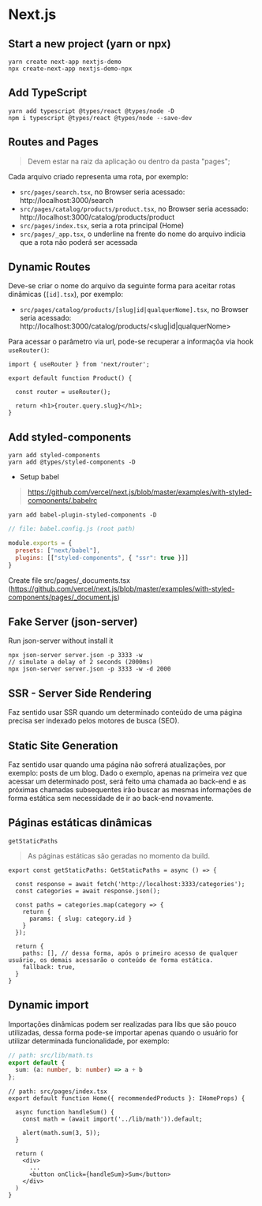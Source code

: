 # Next.js

## Start a new project (yarn or npx)
```
yarn create next-app nextjs-demo
npx create-next-app nextjs-demo-npx
```

## Add TypeScript
```
yarn add typescript @types/react @types/node -D
npm i typescript @types/react @types/node --save-dev
```
## Routes and Pages

> Devem estar na raiz da aplicação ou dentro da pasta "pages";

Cada arquivo criado representa uma rota, por exemplo:
* `src/pages/search.tsx`, no Browser seria acessado: http://localhost:3000/search
* `src/pages/catalog/products/product.tsx`, no Browser seria acessado: http://localhost:3000/catalog/products/product
* `src/pages/index.tsx`, seria a rota principal (Home)
* `src/pages/_app.tsx`, o underline na frente do nome do arquivo indicia que a rota não poderá ser acessada

## Dynamic Routes

Deve-se criar o nome do arquivo da seguinte forma para aceitar rotas dinâmicas (`[id].tsx`), por exemplo:
* `src/pages/catalog/products/[slug|id|qualquerNome].tsx`, no Browser seria acessado: http://localhost:3000/catalog/products/<slug|id|qualquerNome>

Para acessar o parâmetro via url, pode-se recuperar a informaçõa via hook `useRouter()`:
```tsx
import { useRouter } from 'next/router';

export default function Product() {

  const router = useRouter();

  return <h1>{router.query.slug}</h1>;
}
```

## Add styled-components
```
yarn add styled-components
yarn add @types/styled-components -D
```

* Setup babel
> https://github.com/vercel/next.js/blob/master/examples/with-styled-components/.babelrc
```
yarn add babel-plugin-styled-components -D
```
```js
// file: babel.config.js (root path)

module.exports = {
  presets: ["next/babel"],
  plugins: [["styled-components", { "ssr": true }]]
}
```

Create file src/pages/_documents.tsx (https://github.com/vercel/next.js/blob/master/examples/with-styled-components/pages/_document.js)

## Fake Server (json-server)

Run json-server without install it
```
npx json-server server.json -p 3333 -w
// simulate a delay of 2 seconds (2000ms)
npx json-server server.json -p 3333 -w -d 2000
```

## SSR - Server Side Rendering

Faz sentido usar SSR quando um determinado conteúdo de uma página precisa ser indexado pelos motores de busca (SEO).

## Static Site Generation

Faz sentido usar quando uma página não sofrerá atualizações, por exemplo: posts de um blog.
Dado o exemplo, apenas na primeira vez que acessar um determinado post, será feito uma chamada ao back-end e as próximas chamadas subsequentes irão buscar as mesmas informações de forma estática sem necessidade de ir ao back-end novamente.

## Páginas estáticas dinâmicas

`getStaticPaths`

> As páginas estáticas são geradas no momento da build.

```tsx
export const getStaticPaths: GetStaticPaths = async () => {

  const response = await fetch('http://localhost:3333/categories');
  const categories = await response.json();

  const paths = categories.map(category => {
    return {
      params: { slug: category.id }
    }
  });

  return {
    paths: [], // dessa forma, após o primeiro acesso de qualquer usuário, os demais acessarão o conteúdo de forma estática.
    fallback: true,
  }
}
```

## Dynamic import

Importações dinâmicas podem ser realizadas para libs que são pouco utilizadas, dessa forma pode-se importar apenas quando o usuário for utilizar determinada funcionalidade, por exemplo:
```typescript
// path: src/lib/math.ts
export default {
  sum: (a: number, b: number) => a + b
};
```
```tsx
// path: src/pages/index.tsx
export default function Home({ recommendedProducts }: IHomeProps) {

  async function handleSum() {
    const math = (await import('../lib/math')).default;

    alert(math.sum(3, 5));
  }

  return (
    <div>
      ...
      <button onClick={handleSum}>Sum</button>
    </div>
  )
}
```